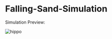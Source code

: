 # Falling-Sand-Simulation
Simulation Preview:


![hippo](https://i.giphy.com/media/v1.Y2lkPTc5MGI3NjExdnNvbW4zejg2YzM4eThyemlyNzVkcjF3ZXB0azhveXMyaTJqbW82MyZlcD12MV9pbnRlcm5hbF9naWZfYnlfaWQmY3Q9Zw/qD2IcWY0PtaBtP69aY/giphy.gif)
